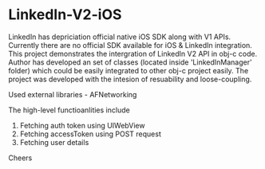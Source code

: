 # LinkedIn-V2-iOS

LinkedIn has depriciation official native iOS SDK along with V1 APIs. Currently there are no official SDK available for iOS & LinkedIn integration. This project demonstrates the intergration of  LinkedIn V2 API in obj-c code. Author has developed an set of classes (located inside 'LinkedInManager' folder) which could be easily integrated to other obj-c project easily. The project was developed with the intesion of resuability and loose-coupling. 

Used external libraries - AFNetworking

The high-level functioanlities include 
1) Fetching auth token using UIWebView
2) Fetching accessToken using POST request
3) Fetching user details

Cheers
